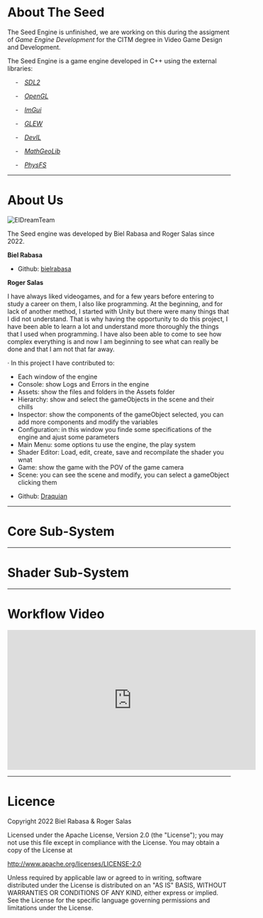 # About The Seed
The Seed Engine is unfinished, we are working on this during the assigment of *Game Engine Development* for the CITM degree in Video Game Design and Development.

The Seed Engine is a game engine developed in C++ using the external libraries: 

&emsp; -&emsp;*[SDL2](https://www.libsdl.org/)*

&emsp; -&emsp;*[OpenGL](https://www.opengl.org/)* 

&emsp; -&emsp;*[ImGui](https://github.com/ocornut/imgui)*

&emsp; -&emsp;*[GLEW](https://glew.sourceforge.net/)*

&emsp; -&emsp;*[DevIL](https://openil.sourceforge.net/)*

&emsp; -&emsp;*[MathGeoLib](https://github.com/juj/MathGeoLib)*

&emsp; -&emsp;*[PhysFS](https://icculus.org/physfs/)*

***
# About Us
![ElDreamTeam](https://user-images.githubusercontent.com/79161186/212556061-6467ce33-9b9f-455c-a2e6-4bad4eb82a2e.jpg)

The Seed engine was developed by Biel Rabasa and Roger Salas since 2022.

**Biel Rabasa**



* Github: [bielrabasa](https://github.com/bielrabasa)

**Roger Salas**

I have always liked videogames, and for a few years before entering to study a career on them, I also like programming. At the beginning, and for lack of another method, I started with Unity but there were many things that I did not understand. That is why having the opportunity to do this project, I have been able to learn a lot and understand more thoroughly the things that I used when programming. I have also been able to come to see how complex everything is and now I am beginning to see what can really be done and that I am not that far away.

 · In this project I have contributed to:
   - Each window of the engine
   - Console: show Logs and Errors in the engine
   - Assets: show the files and folders in the Assets folder
   - Hierarchy: show and select the gameObjects in the scene and their chills
   - Inspector: show the components of the gameObject selected, you can add more components and modify the variables
   - Configuration: in this window you finde some specifications of the engine and ajust some parameters
   - Main Menu: some options tu use the engine, the play system
   - Shader Editor: Load, edit, create, save and recompilate the shader you wnat
   - Game: show the game with the POV of the game camera
   - Scene: you can see the scene and modify, you can select a gameObject clicking them

* Github: [Draquian](https://github.com/Draquian) 

***
# Core Sub-System


***
# Shader Sub-System


***
# Workflow Video

<iframe width="560" height="315" src="https://www.youtube.com/embed/VaT1ntQPmvo" title="YouTube video player" frameborder="0" allow="accelerometer; autoplay; clipboard-write; encrypted-media; gyroscope; picture-in-picture" allowfullscreen></iframe>

***
# Licence

 Copyright 2022 Biel Rabasa & Roger Salas

   Licensed under the Apache License, Version 2.0 (the "License");
   you may not use this file except in compliance with the License.
   You may obtain a copy of the License at

   http://www.apache.org/licenses/LICENSE-2.0

   Unless required by applicable law or agreed to in writing, software
   distributed under the License is distributed on an "AS IS" BASIS,
   WITHOUT WARRANTIES OR CONDITIONS OF ANY KIND, either express or implied.
   See the License for the specific language governing permissions and
   limitations under the License.

